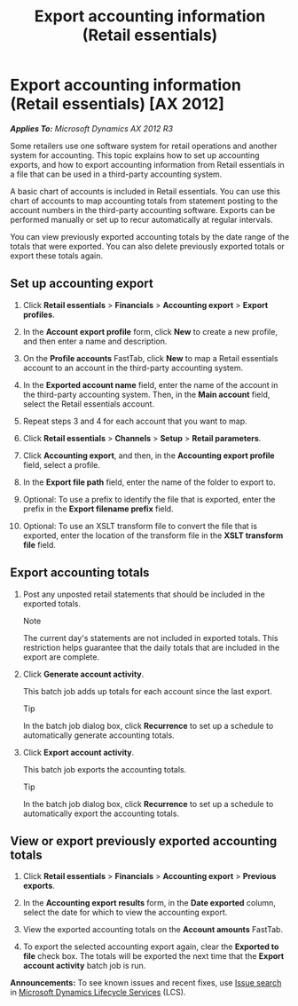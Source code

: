 ﻿---
title: Export accounting information (Retail essentials)
TOCTitle: Export accounting information (Retail essentials)
ms:assetid: c188bfb1-9f0a-4621-b69d-3bff3228ae48
ms:mtpsurl: https://technet.microsoft.com/en-us/library/Dn736945(v=AX.60)
ms:contentKeyID: 62200422
ms.date: 08/15/2014
mtps_version: v=AX.60
f1_keywords:
- Forms.RetailSmbAccountExportProfile
- Forms.RetailSmbAccountExportResults
- MsDynAx060.Forms.RetailSmbAccountExportProfile
- MsDynAx060.Forms.RetailSmbAccountExportResults
---

# Export accounting information (Retail essentials) [AX 2012]


_**Applies To:** Microsoft Dynamics AX 2012 R3_

Some retailers use one software system for retail operations and another system for accounting. This topic explains how to set up accounting exports, and how to export accounting information from Retail essentials in a file that can be used in a third-party accounting system.

A basic chart of accounts is included in Retail essentials. You can use this chart of accounts to map accounting totals from statement posting to the account numbers in the third-party accounting software. Exports can be performed manually or set up to recur automatically at regular intervals.

You can view previously exported accounting totals by the date range of the totals that were exported. You can also delete previously exported totals or export these totals again.

## Set up accounting export

1.  Click **Retail essentials** \> **Financials** \> **Accounting export** \> **Export profiles**.

2.  In the **Account export profile** form, click **New** to create a new profile, and then enter a name and description.

3.  On the **Profile accounts** FastTab, click **New** to map a Retail essentials account to an account in the third-party accounting system.

4.  In the **Exported account name** field, enter the name of the account in the third-party accounting system. Then, in the **Main account** field, select the Retail essentials account.

5.  Repeat steps 3 and 4 for each account that you want to map.

6.  Click **Retail essentials** \> **Channels** \> **Setup** \> **Retail parameters**.

7.  Click **Accounting export**, and then, in the **Accounting export profile** field, select a profile.

8.  In the **Export file path** field, enter the name of the folder to export to.

9.  Optional: To use a prefix to identify the file that is exported, enter the prefix in the **Export filename prefix** field.

10. Optional: To use an XSLT transform file to convert the file that is exported, enter the location of the transform file in the **XSLT transform file** field.

## Export accounting totals

1.  Post any unposted retail statements that should be included in the exported totals.
    

    > [!NOTE]
    > <P>The current day's statements are not included in exported totals. This restriction helps guarantee that the daily totals that are included in the export are complete.</P>



2.  Click **Generate account activity**.
    
    This batch job adds up totals for each account since the last export.
    

    > [!TIP]
    > <P>In the batch job dialog box, click <STRONG>Recurrence</STRONG> to set up a schedule to automatically generate accounting totals.</P>



3.  Click **Export account activity**.
    
    This batch job exports the accounting totals.
    

    > [!TIP]
    > <P>In the batch job dialog box, click <STRONG>Recurrence</STRONG> to set up a schedule to automatically export the accounting totals.</P>



## View or export previously exported accounting totals

1.  Click **Retail essentials** \> **Financials** \> **Accounting export** \> **Previous exports**.

2.  In the **Accounting export results** form, in the **Date exported** column, select the date for which to view the accounting export.

3.  View the exported accounting totals on the **Account amounts** FastTab.

4.  To export the selected accounting export again, clear the **Exported to file** check box. The totals will be exported the next time that the **Export account activity** batch job is run.

  
**Announcements:** To see known issues and recent fixes, use [Issue search](http://go.microsoft.com/fwlink/?linkid=389258) in [Microsoft Dynamics Lifecycle Services](http://go.microsoft.com/fwlink/?linkid=306505) (LCS).

